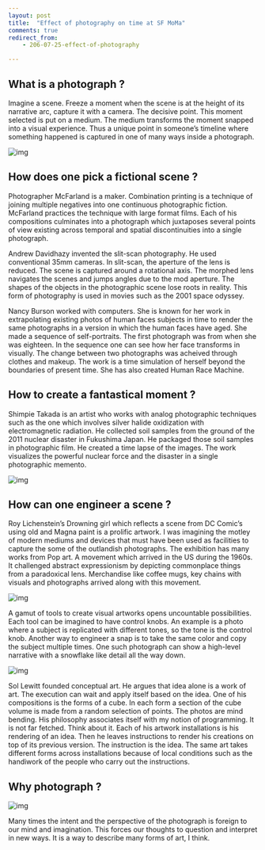 ```yaml
---
layout: post
title:  "Effect of photography on time at SF MoMa"
comments: true
redirect_from:
    - 206-07-25-effect-of-photography

---
```


## What is a photograph ?

Imagine a scene. Freeze a moment when the scene is at the height of its narrative arc, capture it with a camera. The decisive point. This moment selected is put on a medium. The medium transforms the moment snapped into a visual experience. Thus a unique point in someone’s timeline where something happened is captured in one of many ways inside a photograph.

![img](https://miro.medium.com/max/1400/1*dtSYZm1-AgujuEIhgtQE4Q.jpeg)

## How does one pick a fictional scene ?

Photographer McFarland is a maker. Combination printing is a technique of joining multiple negatives into one continuous photographic fiction. McFarland practices the technique with large format films. Each of his compositions culminates into a photograph which juxtaposes several points of view existing across temporal and spatial discontinuities into a single photograph.

Andrew Davidhazy invented the slit-scan photography. He used conventional 35mm cameras. In slit-scan, the aperture of the lens is reduced. The scene is captured around a rotational axis. The morphed lens navigates the scenes and jumps angles due to the mod aperture. The shapes of the objects in the photographic scene lose roots in reality. This form of photography is used in movies such as the 2001 space odyssey.

Nancy Burson worked with computers. She is known for her work in extrapolating existing photos of human faces subjects in time to render the same photographs in a version in which the human faces have aged. She made a sequence of self-portraits. The first photograph was from when she was eighteen. In the sequence one can see how her face transforms in visually. The change between two photographs was acheived through clothes and makeup. The work is a time simulation of herself beyond the boundaries of present time. She has also created Human Race Machine.
## How to create a fantastical moment ?

Shimpie Takada is an artist who works with analog photographic techniques such as the one which involves silver halide oxidization with electromagnetic radiation. He collected soil samples from the ground of the 2011 nuclear disaster in Fukushima Japan. He packaged those soil samples in photographic film. He created a time lapse of the images. The work visualizes the powerful nuclear force and the disaster in a single photographic memento.

![img](https://miro.medium.com/max/1400/1*kMx-5Y7c0ax1-XHNCY2SzA.jpeg)

## How can one engineer a scene ?

Roy Lichenstein’s Drowning girl which reflects a scene from DC Comic’s using old and Magna paint is a prolific artwork. I was imagining the motley of modern mediums and devices that must have been used as facilities to capture the some of the outlandish photographs. The exhibition has many works from Pop art. A movement which arrived in the US during the 1960s. It challenged abstract expressionism by depicting commonplace things from a paradoxical lens. Merchandise like coffee mugs, key chains with visuals and photographs arrived along with this movement.

![img](https://miro.medium.com/max/1632/1*53sv-b3IHscb1glImTkVZg.jpeg)

A gamut of tools to create visual artworks opens uncountable possibilities. Each tool can be imagined to have control knobs. An example is a photo where a subject is replicated with different tones, so the tone is the control knob. Another way to engineer a snap is to take the same color and copy the subject multiple times. One such photograph can show a high-level narrative with a snowflake like detail all the way down.

![img](https://miro.medium.com/max/1400/1*0bl1I_wHb6XDLjN0x5zM_Q.jpeg)

Sol Lewitt founded conceptual art. He argues that idea alone is a work of art. The execution can wait and apply itself based on the idea. One of his compositions is the forms of a cube. In each form a section of the cube volume is made from a random selection of points. The photos are mind bending. His philosophy associates itself with my notion of programming. It is not far fetched. Think about it. Each of his artwork installations is his rendering of an idea. Then he leaves instructions to render his creations on top of its previous version. The instruction is the idea. The same art takes different forms across installations because of local conditions such as the handiwork of the people who carry out the instructions.

## Why photograph ?

![img](https://miro.medium.com/max/1400/1*uzXO-3uo2ZnkeWPf8-zMlA.jpeg)

Many times the intent and the perspective of the photograph is foreign to our mind and imagination. This forces our thoughts to question and interpret in new ways. It is a way to describe many forms of art, I think.